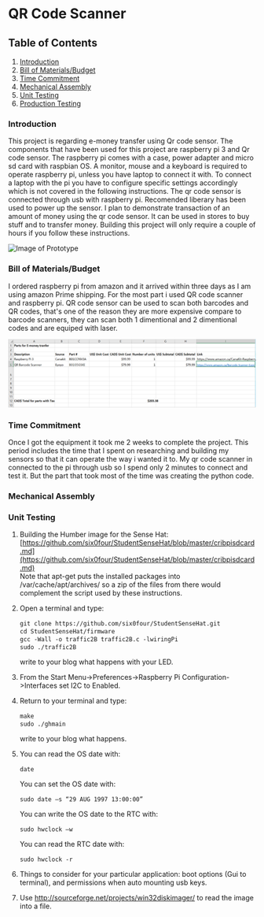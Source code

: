 # QR Code Scanner

## Table of Contents
1. [Introduction](#introduction)
2. [Bill of Materials/Budget](#student-sense-hat-specifications)
3. [Time Commitment](#student-sense-hat-electronic-design-files)
4. [Mechanical Assembly](#student-sense-hat-assembly)
5. [Unit Testing](#student-raspberry-pi-image-creation-and-test-code)
6. [Production Testing](#enterprise-wi-fi)

### Introduction

This project is regarding e-money transfer using Qr code sensor. The components that have been used for this project are raspberry pi 3 and Qr code sensor. The raspberry pi comes with a case, power adapter and micro sd card with raspbian OS. A monitor, mouse and a keyboard is required to operate raspberry pi, unless you have laptop to connect it with. To connect a laptop with the pi you have to configure specific settings accordingly which is not covered in the following instructions. The qr code sensor is connected through usb with raspberry pi. Recomended liberary has been used to power up the sensor. I plan to demonstrate transaction of an amount of money using the qr code sensor. It can be used in stores to buy stuff and to transfer money. Building this project will only require a couple of hours if you follow these instructions.

![Image of Prototype](https://raw.githubusercontent.com/six0four/StudentSenseHat/master/images/SSHrev05.jpg)

### Bill of Materials/Budget

I ordered raspberry pi from amazon and it arrived within three days as I am using amazon Prime shipping. For the most part i used QR  code scanner and raspberry pi. QR code sensor can be used to scan both barcodes and QR codes, that's one of the reason they are more expensive compare to barcode scanners, they can scan both 1 dimentional and 2 dimentional codes and are equiped with laser. 

![PLA Card](https://github.com/n01033547/Bluetooth/blob/master/screenshot%20budget.PNG?raw=yes)

### Time Commitment

Once I got the equipment it took me 2 weeks to complete the project. This period includes the time that I spent on researching and building my sensors so that it can operate the way i wanted it to. My qr code scanner in connected to the pi through usb so I spend only 2 minutes to connect and test it. But the part that took most of the time was creating the python code.

### Mechanical Assembly



### Unit Testing

1.	Building the Humber image for the Sense Hat: [https://github.com/six0four/StudentSenseHat/blob/master/cribpisdcard.md](https://github.com/six0four/StudentSenseHat/blob/master/cribpisdcard.md)  
	Note that apt-get puts the installed packages into
    /var/cache/apt/archives/ so a zip of the files from there would
    complement the script used by these instructions.

5.  Open a terminal and type:
	```
	git clone https://github.com/six0four/StudentSenseHat.git
	cd StudentSenseHat/firmware
	gcc -Wall -o traffic2B traffic2B.c -lwiringPi
	sudo ./traffic2B
	```
	write to your blog what happens with your LED.
	
6.	From the Start Menu->Preferences->Raspberry Pi Configuration->Interfaces set I2C to Enabled.

7.	Return to your terminal and type:
    ```Shell
	make
	sudo ./ghmain
	```
	write to your blog what happens.

8.	You can read the OS date with:
    ```Shell
	date
	```
	You can set the OS date with:
	```Shell
	sudo date –s “29 AUG 1997 13:00:00”
	```
	You can write the OS date to the RTC with:
	```Shell
	sudo hwclock –w
	```
	You can read the RTC date with:
	```Shell
	sudo hwclock -r
	```
	
9.	Things to consider for your particular application: boot options (Gui to terminal), and permissions when auto mounting usb keys.
	
10.  Use <http://sourceforge.net/projects/win32diskimager/> to read the image
    into a file.

